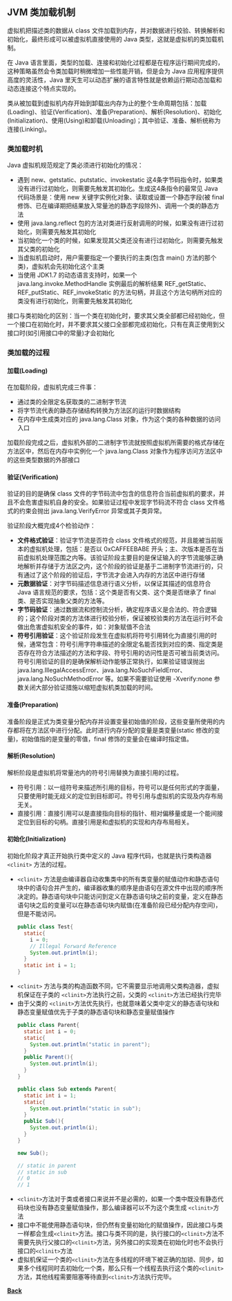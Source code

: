 ## JVM 类加载机制
虚拟机把描述类的数据从 class 文件加载到内存，并对数据进行校验、转换解析和初始化，最终形成可以被虚拟机直接使用的 Java 类型，这就是虚拟机的类加载机制。

在 Java 语言里面，类型的加载、连接和初始化过程都是在程序运行期间完成的，这种策略虽然会令类加载时稍微增加一些性能开销，但是会为 Java 应用程序提供高度的灵活性，Java 里天生可以动态扩展的语言特性就是依赖运行期动态加载和动态连接这个特点实现的。

类从被加载到虚拟机内存开始到卸载出内存为止的整个生命周期包括：加载(Loading)、验证(Verification)、准备(Preparation)、解析(Resolution)、初始化(Initialization)、使用(Using)和卸载(Unloading)；其中验证、准备、解析统称为连接(Linking)。

### 类加载时机
Java 虚拟机规范规定了类必须进行初始化的情况：
- 遇到 new、getstatic、putstatic、invokestatic 这4条字节码指令时，如果类没有进行过初始化，则需要先触发其初始化。生成这4条指令的最常见 Java 代码场景是：使用 new 关键字实例化对象、读取或设置一个静态字段(被 final 修饰、已在编译期把结果放入常量池的静态字段除外)、调用一个类的静态方法
- 使用 java.lang.reflect 包的方法对类进行反射调用的时候，如果没有进行过初始化，则需要先触发其初始化
- 当初始化一个类的时候，如果发现其父类还没有进行过初始化，则需要先触发其父类的初始化
- 当虚拟机启动时，用户需要指定一个要执行的主类(包含 main() 方法的那个类)，虚拟机会先初始化这个主类
- 当使用 JDK1.7 的动态语言支持时，如果一个 java.lang.invoke.MethodHandle 实例最后的解析结果 REF_getStatic、REF_putStatic、REF_invokeStatic 的方法句柄，并且这个方法句柄所对应的类没有进行初始化，则需要先触发其初始化

接口与类初始化的区别：当一个类在初始化时，要求其父类全部都已经初始化，但一个接口在初始化时，并不要求其父接口全部都完成初始化，只有在真正使用到父接口时(如引用接口中的常量)才会初始化
### 类加载的过程
#### 加载(Loading)
在加载阶段，虚拟机完成三件事：
  - 通过类的全限定名获取类的二进制字节流
  - 将字节流代表的静态存储结构转换为方法区的运行时数据结构
  - 在内存中生成类对应的 java.lang.Class 对象，作为这个类的各种数据的访问入口
  
加载阶段完成之后，虚拟机外部的二进制字节流就按照虚拟机所需要的格式存储在方法区中，然后在内存中实例化一个 java.lang.Class 对象作为程序访问方法区中的这些类型数据的外部接口
#### 验证(Verification)
验证的目的是确保 class 文件的字节码流中包含的信息符合当前虚拟机的要求，并且不会危害虚拟机自身的安全。如果验证过程中发现字节码流不符合 class 文件格式的约束会抛出 java.lang.VerifyError 异常或其子类异常。

验证阶段大概完成4个检验动作：
  - **文件格式验证**：验证字节流是否符合 class 文件格式的规范，并且能被当前版本的虚拟机处理，包括：是否以 0xCAFFEEBABE 开头；主、次版本是否在当前虚拟机处理范围之内等。该验证阶段主要目的是保证输入的字节流能够正确地解析并存储于方法区之内，这个阶段的验证是基于二进制字节流进行的，只有通过了这个阶段的验证后，字节流才会进入内存的方法区中进行存储
  - **元数据验证**：对字节码描述信息进行语义分析，以保证其描述的信息符合 Java 语言规范的要求，包括：这个类是否有父类、这个类是否继承了 final 类、是否实现抽象父类的方法等。
  - **字节码验证**：通过数据流和控制流分析，确定程序语义是合法的、符合逻辑的；这个阶段对类的方法体进行校验分析，保证被校验类的方法在运行时不会做出危害虚拟机安全的事件，如：对象赋值不合法
  - **符号引用验证**：这个验证阶段发生在虚拟机将符号引用转化为直接引用的时候，通常包含：符号引用字符串描述的全限定名能否找到对应的类、指定类是否存在符合方法描述的方法和字段、符号引用的访问性是否可被当前类访问。符号引用验证的目的是确保解析动作能够正常执行，如果验证错误抛出 java.lang.IllegalAccessError、java.lang.NoSuchFieldError、java.lang.NoSuchMethodError 等。如果不需要验证使用 -Xverify:none 参数关闭大部分验证措施以缩短虚拟机类加载的时间。
#### 准备(Preparation)
准备阶段是正式为类变量分配内存并设置变量初始值的阶段，这些变量所使用的内存都将在方法区中进行分配。此时进行内存分配的变量是类变量(static 修改的变量)，初始值指的是变量的零值，final 修饰的变量会在编译时指定值。
#### 解析(Resolution)
解析阶段是虚拟机将常量池内的符号引用替换为直接引用的过程。
  - 符号引用：以一组符号来描述所引用的目标，符号可以是任何形式的字面量，只要使用时能无歧义的定位到目标即可。符号引用与虚拟机的实现及内存布局无关。
  - 直接引用：直接引用可以是直接指向目标的指针、相对偏移量或是一个能间接定位到目标的句柄。直接引用是和虚拟机的实现和内存布局相关。
#### 初始化(Initialization)
初始化阶段才真正开始执行类中定义的 Java 程序代码，也就是执行类构造器```<clinit>``` 方法的过程。
  - ```<clinit>``` 方法是由编译器自动收集类中的所有类变量的赋值动作和静态语句块中的语句合并产生的，编译器收集的顺序是由语句在源文件中出现的顺序所决定的。静态语句块中只能访问到定义在静态语句块之前的变量，定义在静态语句块之后的变量可以在静态语句块内赋值(在准备阶段已经分配内存空间)，但是不能访问。
    ```java
    public class Test{
      static{
        i = 0;
        // Illegal Forward Reference
        System.out.println(i);
      }
      static int i = 1;
    }
    ```
  - ```<clinit>``` 方法与类的构造函数不同，它不需要显示地调用父类构造器，虚拟机保证在子类的 ```<clinit>```方法执行之前，父类的 ```<clinit>```方法已经执行完毕
  - 由于父类的 ```<clinit>```方法优先执行，也就意味着父类中定义的静态语句块和静态变量赋值优先于子类的静态语句块和静态变量赋值操作
    ```java
    public class Parent{
      static int i = 0;
      static{
        System.out.println("static in parent");
      }
      public Parent(){
        System.out.println(i);
      }
    }

    public class Sub extends Parent{
      static int i = 1;
      static{
        System.out.println("static in sub");
      }
      public Sub(){
        System.out.println(i);
      }
    }

    new Sub();

    // static in parent
    // static in sub
    // 0
    // 1
    ```
  - ```<clinit>```方法对于类或者接口来说并不是必需的，如果一个类中既没有静态代码块也没有静态变量赋值操作，那么编译器可以不为这个类生成 ```<clinit>```方法
  - 接口中不能使用静态语句块，但仍然有变量初始化的赋值操作，因此接口与类一样都会生成```<clinit>```方法。接口与类不同的是，执行接口的```<clinit>```方法不需要先执行父接口的```<clinit>```方法，另外接口的实现类在初始化时也不会执行接口的```<clinit>```方法
  - 虚拟机保证一个类的```<clinit>```方法在多线程的环境下被正确的加锁、同步，如果多个线程同时去初始化一个类，那么只有一个线程去执行这个类的```<clinit>```方法，其他线程需要阻塞等待直到```<clinit>```方法执行完毕。

**[Back](../)**